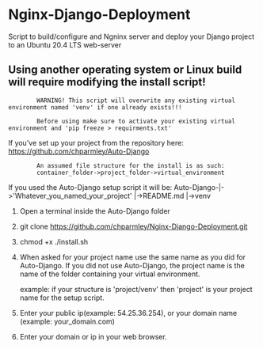 # Nginx-Django-Deployment
Script to build/configure and Ngninx server and deploy your Django project to an Ubuntu 20.4 LTS web-server

Using another operating system or Linux build will require modifying the install script!
----------------------------------------------------------------------------------------

            WARNING! This script will overwrite any existing virtual environment named 'venv' if one already exists!!!

            Before using make sure to activate your existing virtual environment and 'pip freeze > requirments.txt'

If you've set up your project from the repository here:
https://github.com/chparmley/Auto-Django

            An assumed file structure for the install is as such:
            container_folder->project_folder->virtual_environment

If you used the Auto-Django setup script it will be:
Auto-Django-|->'Whatever_you_named_your_project'
            |->README.md
            |->venv


1. Open a terminal inside the Auto-Django folder 
2. git clone https://github.com/chparmley/Nginx-Django-Deployment.git
3. chmod +x ./install.sh
4. When asked for your project name use the same name as you did for Auto-Django.
   If you did not use Auto-Django, the project name is the name of the folder containing your
   virtual environment. 
   
   example: if your structure is 'project/venv' then 'project' is your project name for the setup script.

5. Enter your public ip(example: 54.25.36.254), or your domain name (example: your_domain.com)

6. Enter your domain or ip in your web browser.

